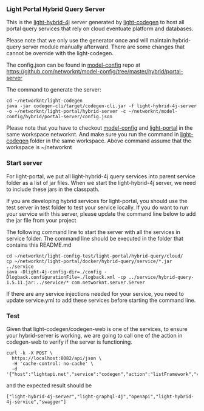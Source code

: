### Light Portal Hybrid Query Server

This is the [light-hybrid-4j](https://github.com/networknt/light-hybrid-4j)
server generated by [light-codegen](https://github.com/networknt/light-codegen)
to host all portal query services that rely on cloud eventuate platform and
databases.

Please note that we only use the generator once and will maintain hybrid-query
server module manually afterward. There are some changes that cannot be override
with the light-codegen.

The config.json can be found in [model-config](https://github.com/networknt/model-config)
repo at https://github.com/networknt/model-config/tree/master/hybrid/portal-server


The command to generate the server:

```
cd ~/networknt/light-codegen
java -jar codegen-cli/target/codegen-cli.jar -f light-hybrid-4j-server -o ~/networknt/light-portal/hybrid-server -c ~/networknt/model-config/hybrid/portal-server/config.json
```

Please note that you have to checkout [model-config](https://github.com/networknt/model-config)
and [light-portal](https://github.com/networknt/light-portal) in the same workspace
networknt. And make sure you run the command in [light-codegen](https://github.com/networknt/light-codegen)
folder in the same workspace. Above command assume that the workspace is ~/networknt


### Start server

For light-portal, we put all light-hybrid-4j query services into parent service folder
as a list of jar files. When we start the light-hybrid-4j server, we need to include
these jars in the classpath.

If you are developing hybrid services for light-portal, you should use the test server
in test folder to test your service locally. If you do want to run your service with
this server, please update the command line below to add the jar file from your project

The following command line to start the server with all the services in service
folder. The command line should be executed in the folder that contains this README.md

```
cd ~/networknt/light-config-test/light-portal/hybrid-query/cloud/
cp ~/networknt/light-portal/docker/hybrid-query/service/*.jar ../service
java -Dlight-4j-config-dir=./config -Dlogback.configurationFile=./logback.xml -cp ../service/hybrid-query-1.5.11.jar:../service/* com.networknt.server.Server
```

If there are any service injections needed for your service, you need to update service.yml
to add these services before starting the command line.

### Test

Given that light-codegen/codegen-web is one of the services, to ensure your hybrid-server
is working, we are going to call one of the action in codegen-web to verify if the server
is functioning.

```
curl -k -X POST \
  https://localhost:8082/api/json \
  -H 'cache-control: no-cache' \
  -d '{"host":"lightapi.net","service":"codegen","action":"listFramework","version":"0.0.1"}'
```

and the expected result should be

```
["light-hybrid-4j-server","light-graphql-4j","openapi","light-hybrid-4j-service","swagger"]
```
